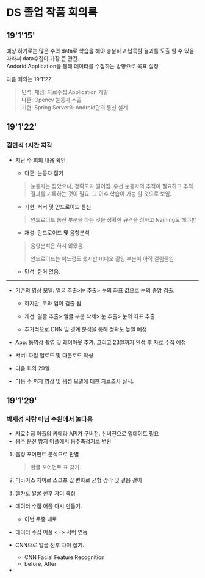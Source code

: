 # DS 졸업 작품 회의록
## 19'1'15'
예상 하기로는 많은 수의 data로 학습을 해야 충분하고 납득할 결과를 도출 할 수 있음.  
따라서 data수집이 가장 큰 관건.  
Andorid Application을 통해 데이터를 수집하는 방향으로 목표 설정

다음 회의는 19'1'22'
>민석, 재성: 자료수집 Application 개발  
>다훈: Opencv 눈동자 추출  
>기현: Spring Server와 Android단의 통신 설계

## 19'1'22'

### 김민석 1시간 지각

- 지난 주 회의 내용 확인

  - 다훈: 눈동자 잡기

  > 눈동자는 잡았으나, 정확도가 떨어짐. 우선 눈동자의 추적이 필요하고 추적 결과를 기록하는 것이 필요. 그 이후 학습이 가능 할 것으로 보임.

  - 기현: 서버 및 안드로이드 통신

  > 안드로이드 통신 부분을 하는 것을 정확한 규격을 정하고 Naming도 해야함

  - 재성: 안드로이드 및 음향분석

  > 음향분석은 하지 않았음.
  >
  > 안드로이드는 어느정도 했지만 비디오 촬영 부분이 아직 걸림돌임

  - 민석: 한거 없음.

------

- 기존의 영상 모델: 얼굴 추출>눈 추출> 눈의 좌표 값으로 눈의 중앙 검출.

  - 하지만, 코와 입이 검출 됨

  - 개선: 얼굴 추출> 얼굴 부분 삭제> 눈 추출> 눈의 좌표 추출
  - 추가적으로 CNN 및 경계 분석을 통해 정확도 높일 예정

- App: 동영상 촬영 및 레이아웃 추가. 그리고 23일까지 완성 후 자료 수집 예정

- 서버: 파일 업로드 및 다운로드 작성



- 다음 회의 29일.
- 다음 주 까지 영상 및 음성 모델에 대한 자료조사 실시.

## 19'1'29'

### 박재성 사람 아님 수원에서 놀다옴

* 자료수집 어플의 카메라 API가 구버전. 신버전으로 업데이트 필요
* 음주 운전 방지 어플에서 음주측정기로 변환



1. 음성 포어먼트 분석으로  판별

   > 한글 포어먼트 표 찾기.

2. 디바이스 자이로 스코프 값 변화로 균형 감각 및 걸음 걸이

3. 셀카로 얼굴 전후 차이 측정



* 데이터 수집 어플 다시 만들기.
  * 이번 주중 내로
* 데이터 수집 어플 <=> 서버 연동



* CNN으로 얼굴 전후 차이 잡기.
  * CNN Facial Feature Recognition
  * before,  After
* 